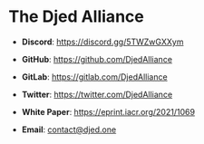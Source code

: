 # The Djed Alliance

* **Discord**:     https://discord.gg/5TWZwGXXym
* **GitHub**:      https://github.com/DjedAlliance
* **GitLab**:      https://gitlab.com/DjedAlliance
* **Twitter**:     https://twitter.com/DjedAlliance
* **White Paper**: https://eprint.iacr.org/2021/1069

* **Email**:       contact@djed.one 
